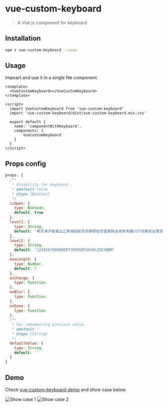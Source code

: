 # vue-custom-keyboard

> A Vue.js component for keyboard

## Installation

``` bash
npm i vue-custom-keyboard --save
```

## Usage

Impoart and use it in a single file component.

```vue
<template>
  <VueCustomKeyboard></VueCustomKeyboard>
</template>

<script>
  import VueCustomKeyboard from 'vue-custom-keyboard'
  import 'vue-custom-keyboard/dist/vue-custom-keyboard.min.css'

  export default {
    name: 'componentWithKeyboard',
    components: {
        VueCustomKeyboard
    }
  }
</script>
```

## Props config

``` javascript
props: {
  /**
   * Visibility for keyboard.
   * @default false
   * @type {Boolean}
   */
  isOpen: {
    type: Boolean,
    default: true
  },
  level1: {
    type: String,
    default: '粤京津泸鲁冀云辽黑湘皖新苏浙赣鄂桂甘晋蒙陕吉闽贵青藏川宁琼豫渝台港澳'
  },
  level2: {
    type: String,
    default: '1234567890QWERTYUPASDFGHJKLZXCVBNM'
  },
  maxLength: {
    type: Number,
    default: 7
  },
  onChange: {
    type: Function
  },
  onBlur: {
    type: Function
  },
  onDone: {
    type: Function
  },
  /**
   * For remembering previous value.
   * @default ''
   * @type {String}
   */
  defaultValue: {
    type: String,
    default: ''
  }
}
```

## Demo

Check [vue-custom-keyboard-demo](https://github.com/ttzshawn/vue-custom-keyboard-demo) and show case below.

![Show case 1](https://github.com/ttzshawn/vue-custom-keyboard-demo/keyboard-demo-1.png)
![Show case 2](https://github.com/ttzshawn/vue-custom-keyboard-demo/keyboard-demo-2.png)